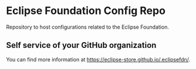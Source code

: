 # Eclipse Foundation Config Repo

Repository to host configurations related to the Eclipse Foundation.

## Self service of your GitHub organization

You can find more information at <https://eclipse-store.github.io/.eclipsefdn/>.
